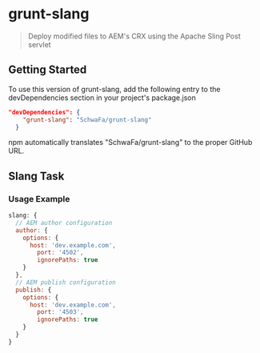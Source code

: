 # grunt-slang

> Deploy modified files to AEM's CRX using the Apache Sling Post servlet

## Getting Started
To use this version of grunt-slang, add the following entry to the devDependencies section in your project's package.json

```json
"devDependencies": {
    "grunt-slang": "SchwaFa/grunt-slang"
  }
```
npm automatically translates "SchwaFa/grunt-slang" to the proper GitHub URL.

## Slang Task

### Usage Example
```js
slang: {
  // AEM author configuration
  author: {
   	options: {
   	  host: 'dev.example.com',
   		port: '4502',
   		ignorePaths: true
   	}
  },
  // AEM publish configuration
  publish: {
  	options: {
  	  host: 'dev.example.com',
  		port: '4503',
  		ignorePaths: true
    }
  }
}
```

